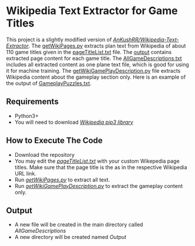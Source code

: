 # Wikipedia Text Extractor for Game Titles
This project is a slightly modified version of [*AnKushRR/Wikipedia-Text-Extractor*](https://github.com/AnkushRR/Wikipedia-Text-Extractor).
The [getWikiPages.py](https://github.com/anyaosborne/Wikipedia-Text-Extractor-Games/blob/main/getWikiPages.py) extracts plan text from Wikipedia of about 110 game titles given in the [pageTitleList.txt](https://github.com/anyaosborne/Wikipedia-Text-Extractor-Games/blob/main/pageTitleList.txt) file. The [output](https://github.com/anyaosborne/Wikipedia-Text-Extractor-Games/tree/main/output) contains extracted page content for each game title. The [AllGameDescriptions.txt](https://github.com/anyaosborne/Wikipedia-Text-Extractor-Games/blob/main/AllGameDescriptions.txt) includes all extracted content as one plane text file, which is good for using it for machine training. The [getWikiGamePlayDescription.py](https://github.com/anyaosborne/Wikipedia-Text-Extractor-Games/blob/main/getWikiGamePlayDescription.py) file extracts Wikipedia content about the gameplay section only. Here is an example of the output of [GameplayPuzzles.txt](https://github.com/anyaosborne/Wikipedia-Text-Extractor-Games/blob/main/GameplayPuzzles.txt).

## Requirements
* Python3+
* You will need to download [*Wikipedia pip3 library*](https://pypi.org/project/wikipedia/)

## How to Execute The Code
* Download the repository
* You may edit the [*pageTitleList.txt*](https://github.com/anyaosborne/Wikipedia-Text-Extractor-Games/blob/main/pageTitleList.txt) with your custom Wikepedia page titles. Make sure that the page title is the as in the respective Wikipedia URL link.
* Run [*getWikiPages.py*](https://github.com/anyaosborne/Wikipedia-Text-Extractor-Games/blob/main/getWikiPages.py) to extract all text.
* Run [*getWikiGamePlayDescription.py*](https://github.com/anyaosborne/Wikipedia-Text-Extractor-Games/blob/main/getWikiGamePlayDescription.py) to extract the gameplay content only.

## Output
* A new file will be created in the main directory called *AllGameDescriptions*
* A new directory will be created named *Output*
